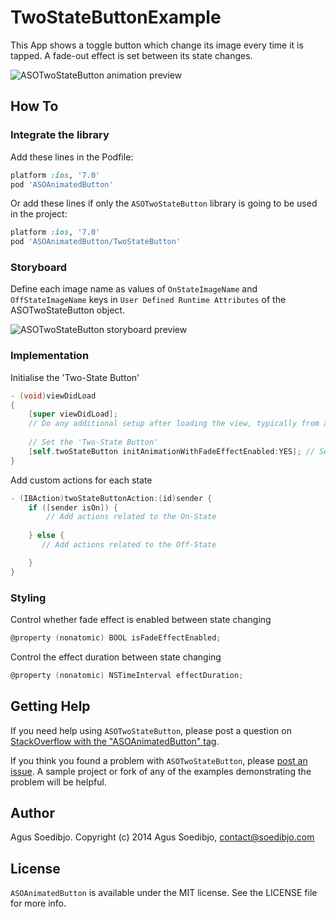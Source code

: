 # TwoStateButtonExample

This App shows a toggle button which change its image every time it is tapped. A fade-out effect is set between its state changes.

![ASOTwoStateButton animation preview](https://raw.githubusercontent.com/wiki/agusso/ASOAnimatedButton/Assets/ASOTwoStateButton-preview.gif)

## How To

### Integrate the library

Add these lines in the Podfile:

``` ruby
platform :ios, '7.0'
pod 'ASOAnimatedButton'
```

Or add these lines if only the `ASOTwoStateButton` library is going to be used in the project:

``` ruby
platform :ios, '7.0'
pod 'ASOAnimatedButton/TwoStateButton'
```

### Storyboard

Define each image name as values of `OnStateImageName` and `OffStateImageName` keys in `User Defined Runtime Attributes` of the ASOTwoStateButton object.

![ASOTwoStateButton storyboard preview](https://raw.githubusercontent.com/wiki/agusso/ASOAnimatedButton/Assets/ASOTwoStateButton-storyboard.png)

### Implementation

Initialise the 'Two-State Button'
``` objectivec
- (void)viewDidLoad
{
    [super viewDidLoad];
    // Do any additional setup after loading the view, typically from a nib.
    
    // Set the 'Two-State Button'
    [self.twoStateButton initAnimationWithFadeEffectEnabled:YES]; // Set to 'NO' to disable Fade effect between its two-state transition
}
```

Add custom actions for each state
``` objectivec
- (IBAction)twoStateButtonAction:(id)sender {
    if ([sender isOn]) {
        // Add actions related to the On-State
	
    } else {
       // Add actions related to the Off-State

    }
}
```

### Styling

Control whether fade effect is enabled between state changing
``` objectivec
@property (nonatomic) BOOL isFadeEffectEnabled;
```

Control the effect duration between state changing
``` objectivec
@property (nonatomic) NSTimeInterval effectDuration;
```

## Getting Help

If you need help using `ASOTwoStateButton`, please post a question on [StackOverflow with the "ASOAnimatedButton" tag](http://stackoverflow.com/questions/ask?tags=asoanimatedbutton).

If you think you found a problem with `ASOTwoStateButton`, please [post an issue](https://github.com/agusso/ASOAnimatedButton/issues). A sample project or fork of any of the examples demonstrating the problem will be helpful.

## Author
Agus Soedibjo. Copyright (c) 2014 Agus Soedibjo, contact@soedibjo.com

## License

`ASOAnimatedButton` is available under the MIT license. See the LICENSE file for more info.

